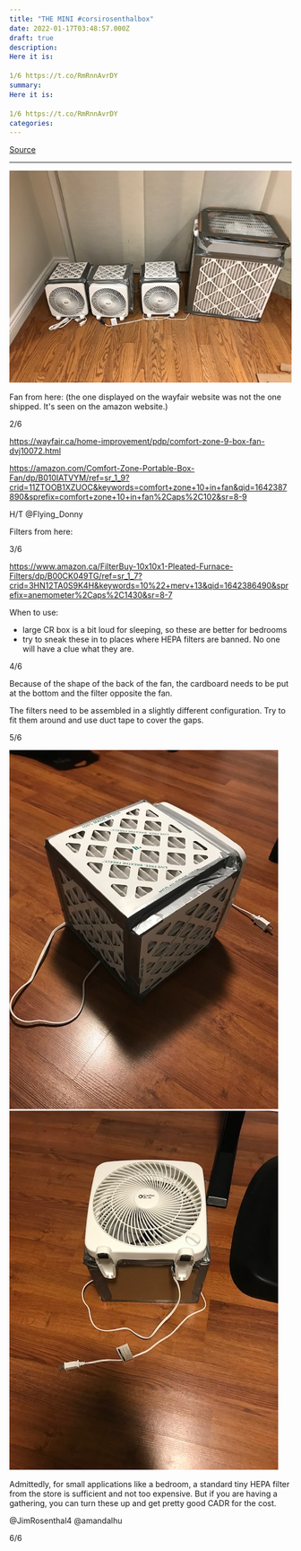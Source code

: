 ```yaml
---
title: "THE MINI #corsirosenthalbox"
date: 2022-01-17T03:48:57.000Z
draft: true
description: 
Here it is:

1/6 https://t.co/RmRnnAvrDY
summary: 
Here it is:

1/6 https://t.co/RmRnnAvrDY
categories:
---
```

[Source](https://twitter.com/joeyfox85/status/1482922866123456515)

---

![CR boxes](/joeys-cr-boxes.jpg)

Fan from here: 
(the one displayed on the wayfair website was not the one shipped. It's seen on the amazon website.)

2/6

https://wayfair.ca/home-improvement/pdp/comfort-zone-9-box-fan-dvj10072.html

https://amazon.com/Comfort-Zone-Portable-Box-Fan/dp/B010IATVYM/ref=sr_1_9?crid=11ZTOOB1XZUOC&keywords=comfort+zone+10+in+fan&qid=1642387890&sprefix=comfort+zone+10+in+fan%2Caps%2C102&sr=8-9

H/T @Flying_Donny

Filters from here:

3/6

https://www.amazon.ca/FilterBuy-10x10x1-Pleated-Furnace-Filters/dp/B00CK049TG/ref=sr_1_7?crid=3HN12TA0S9K4H&keywords=10%22+merv+13&qid=1642386490&sprefix=anemometer%2Caps%2C1430&sr=8-7

When to use:
- large CR box is a bit loud for sleeping, so these are better for bedrooms
- try to sneak these in to places where HEPA filters are banned. No one will have a clue what they are.

4/6

Because of the shape of the back of the fan, the cardboard needs to be put at the bottom and the filter opposite the fan.

The filters need to be assembled in a slightly different configuration. Try to fit them around and use duct tape to cover the gaps.

5/6

![Mini cr box](/mini-cr1.jpg) ![Mini cr box](/mini-cr2.jpg)

Admittedly, for small applications like a bedroom, a standard tiny HEPA filter from the store is sufficient and not too expensive. But if you are having a gathering, you can turn these up and get pretty good CADR for the cost.

@JimRosenthal4
 @amandalhu
 

6/6
